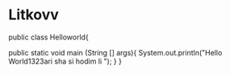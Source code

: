 # Litkovv
public class Helloworld{


public static void main (String [] args){
System.out.println("Hello World1323ari sha si hodim li ");
}
}